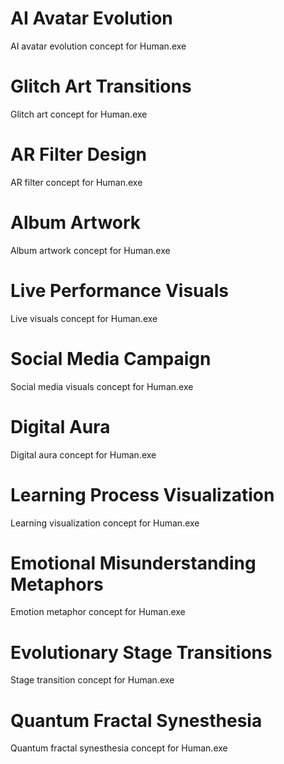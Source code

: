 # AI Avatar Evolution

AI avatar evolution concept for Human.exe

# Glitch Art Transitions

Glitch art concept for Human.exe

# AR Filter Design

AR filter concept for Human.exe

# Album Artwork

Album artwork concept for Human.exe

# Live Performance Visuals

Live visuals concept for Human.exe

# Social Media Campaign

Social media visuals concept for Human.exe

# Digital Aura

Digital aura concept for Human.exe

# Learning Process Visualization

Learning visualization concept for Human.exe

# Emotional Misunderstanding Metaphors

Emotion metaphor concept for Human.exe

# Evolutionary Stage Transitions

Stage transition concept for Human.exe

# Quantum Fractal Synesthesia

Quantum fractal synesthesia concept for Human.exe